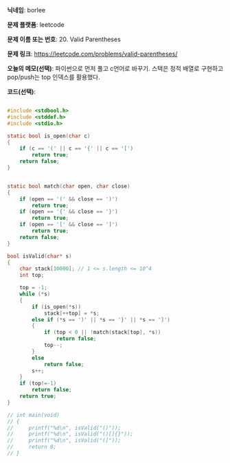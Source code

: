 **닉네임**: borlee

**문제 플랫폼**: leetcode

**문제 이름 또는 번호**: 20. Valid Parentheses

**문제 링크**: https://leetcode.com/problems/valid-parentheses/

**오늘의 메모(선택)**: 파이썬으로 먼저 풀고 c언어로 바꾸기.
스택은 정적 배열로 구현하고 pop/push는 top 인덱스를 활용했다. 

**코드(선택)**:

```c

#include <stdbool.h>
#include <stddef.h>
#include <stdio.h>

static bool is_open(char c)
{
    if (c == '(' || c == '{' || c == '[')
        return true;
    return false;
}


static bool match(char open, char close)
{
    if (open == '(' && close == ')')
        return true;
    if (open == '{' && close == '}')
        return true;
    if (open == '[' && close == ']')
        return true;
    return false;
}

bool isValid(char* s) 
{
    char stack[10000]; // 1 <= s.length <= 10^4
    int top;

    top = -1;
    while (*s)
    {
        if (is_open(*s))
            stack[++top] = *s;
        else if (*s == ')' || *s == '}' || *s == ']')
        {
            if (top < 0 || !match(stack[top], *s))
                return false;
            top--;
        }
        else
            return false;
        s++;
    }
    if (top!=-1)
        return false;
    return true;
}

// int main(void)
// {
//     printf("%d\n", isValid("()"));
//     printf("%d\n", isValid("()[]{}"));
//     printf("%d\n", isValid("(]"));
//     return 0;
// }

```
